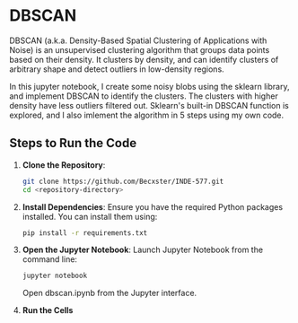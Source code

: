 # DBSCAN
DBSCAN (a.k.a. Density-Based Spatial Clustering of Applications with Noise) is an unsupervised clustering algorithm that groups data points based on their density. It clusters by density, and can identify clusters of arbitrary shape and detect outliers in low-density regions.

In this jupyter notebook, I create some noisy blobs using the sklearn library, and implement DBSCAN to identify the clusters. The clusters with higher density have less outliers filtered out. Sklearn's built-in DBSCAN function is explored, and I also imlement the algorithm in 5 steps using my own code.


## Steps to Run the Code
1. **Clone the Repository**:
    ```sh
    git clone https://github.com/Becxster/INDE-577.git
    cd <repository-directory>
    ```

2. **Install Dependencies**: Ensure you have the required Python packages installed. You can install them using:
    ```sh
    pip install -r requirements.txt
    ```

3. **Open the Jupyter Notebook**: Launch Jupyter Notebook from the command line:
    ```sh
    jupyter notebook
    ```
    Open dbscan.ipynb from the Jupyter interface.
4. **Run the Cells**